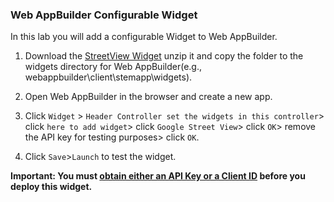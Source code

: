 ### Web AppBuilder Configurable Widget

In this lab you will add a configurable Widget to Web AppBuilder.

1. Download the [StreetView Widget](StreetView.zip?raw=true) unzip it and copy the folder to the widgets directory for Web AppBuilder(e.g., webappbuilder\client\stemapp\widgets).

2. Open Web AppBuilder in the browser and create a new app.

3. Click `Widget` > `Header Controller set the widgets in this controller`> click `here to add widget`> click `Google Street View`> click `OK`> remove the API key for testing purposes> click `OK`.

4. Click `Save`>`Launch` to test the widget.

__Important: You must [obtain either an API Key or a Client ID](https://developers.google.com/maps/documentation/javascript/get-api-key) before you deploy this widget.__ 
